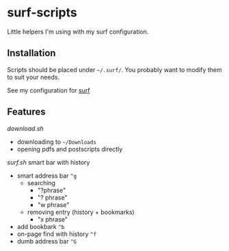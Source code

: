 surf-scripts
============

Little helpers I'm using with my surf configuration.

Installation
------------

Scripts should be placed under `~/.surf/`. You probably want to modify them to
suit your needs.

See my configuration for [surf](http://github.com/hrnr/surf)

Features
--------

_download.sh_
* downloading to `~/Downloads`
* opening pdfs and postscripts directly

_surf.sh_
smart bar with history
* smart address bar `^g`
	* searching
		* "?phrase"
		* "? phrase"
		* "w phrase"
	* removing entry (history + bookmarks)
		* "x phrase"
* add bookbark `^b`
* on-page find with history `^f`
* dumb address bar `^G`
